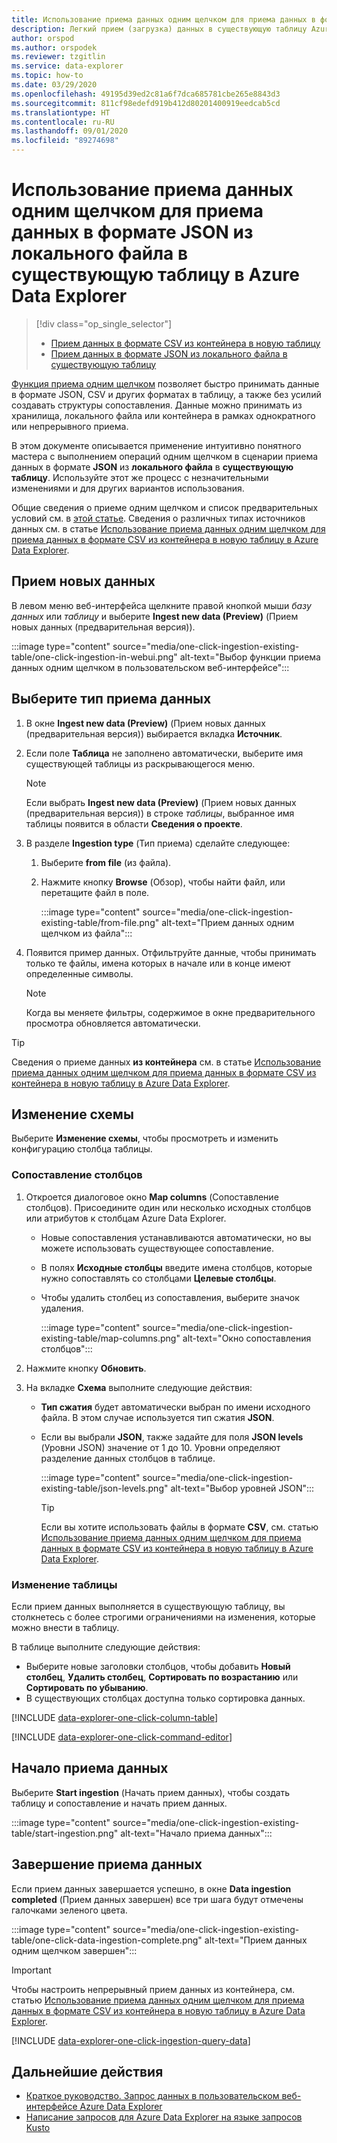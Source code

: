 ```yaml
---
title: Использование приема данных одним щелчком для приема данных в формате JSON из локального файла в существующую таблицу в Azure Data Explorer
description: Легкий прием (загрузка) данных в существующую таблицу Azure Data Explorer с помощью обработки "одним щелчком".
author: orspod
ms.author: orspodek
ms.reviewer: tzgitlin
ms.service: data-explorer
ms.topic: how-to
ms.date: 03/29/2020
ms.openlocfilehash: 49195d39ed2c81a6f7dca685781cbe265e8843d3
ms.sourcegitcommit: 811cf98edefd919b412d80201400919eedcab5cd
ms.translationtype: HT
ms.contentlocale: ru-RU
ms.lasthandoff: 09/01/2020
ms.locfileid: "89274698"
---
```

# <a name="use-one-click-ingestion-to-ingest-json-data-from-a-local-file-to-an-existing-table-in-azure-data-explorer"></a>Использование приема данных одним щелчком для приема данных в формате JSON из локального файла в существующую таблицу в Azure Data Explorer


> [!div class="op_single_selector"]
> * [Прием данных в формате CSV из контейнера в новую таблицу](one-click-ingestion-new-table.md)
> * [Прием данных в формате JSON из локального файла в существующую таблицу](one-click-ingestion-existing-table.md)

[Функция приема одним щелчком](ingest-data-one-click.md) позволяет быстро принимать данные в формате JSON, CSV и других форматах в таблицу, а также без усилий создавать структуры сопоставления. Данные можно принимать из хранилища, локального файла или контейнера в рамках однократного или непрерывного приема.  

В этом документе описывается применение интуитивно понятного мастера с выполнением операций одним щелчком в сценарии приема данных в формате **JSON** из **локального файла** в **существующую таблицу**. Используйте этот же процесс с незначительными изменениями и для других вариантов использования.

Общие сведения о приеме одним щелчком и список предварительных условий см. в [этой статье](ingest-data-one-click.md).
Сведения о различных типах источников данных см. в статье [Использование приема данных одним щелчком для приема данных в формате CSV из контейнера в новую таблицу в Azure Data Explorer](one-click-ingestion-new-table.md).

## <a name="ingest-new-data"></a>Прием новых данных

В левом меню веб-интерфейса щелкните правой кнопкой мыши *базу данных* или *таблицу* и выберите **Ingest new data (Preview)** (Прием новых данных (предварительная версия)).

   :::image type="content" source="media/one-click-ingestion-existing-table/one-click-ingestion-in-webui.png" alt-text="Выбор функции приема данных одним щелчком в пользовательском веб-интерфейсе":::
 
## <a name="select-an-ingestion-type"></a>Выберите тип приема данных

1. В окне **Ingest new data (Preview)** (Прием новых данных (предварительная версия)) выбирается вкладка **Источник**.

1. Если поле **Таблица** не заполнено автоматически, выберите имя существующей таблицы из раскрывающегося меню.

    > [!NOTE]
    > Если выбрать **Ingest new data (Preview)** (Прием новых данных (предварительная версия)) в строке *таблицы*, выбранное имя таблицы появится в области **Сведения о проекте**.

1. В разделе **Ingestion type** (Тип приема) сделайте следующее:

   1. Выберите **from file** (из файла).  
   1. Нажмите кнопку **Browse** (Обзор), чтобы найти файл, или перетащите файл в поле.
    
      :::image type="content" source="media/one-click-ingestion-existing-table/from-file.png" alt-text="Прием данных одним щелчком из файла":::

 1. Появится пример данных. Отфильтруйте данные, чтобы принимать только те файлы, имена которых в начале или в конце имеют определенные символы. 
   
    >[!NOTE] 
    >Когда вы меняете фильтры, содержимое в окне предварительного просмотра обновляется автоматически.
  
> [!TIP]
> Сведения о приеме данных **из контейнера** см. в статье [Использование приема данных одним щелчком для приема данных в формате CSV из контейнера в новую таблицу в Azure Data Explorer](one-click-ingestion-new-table.md#select-an-ingestion-type).

## <a name="edit-the-schema"></a>Изменение схемы

Выберите **Изменение схемы**, чтобы просмотреть и изменить конфигурацию столбца таблицы.

### <a name="map-columns"></a>Сопоставление столбцов 

1. Откроется диалоговое окно **Map columns** (Сопоставление столбцов). Присоедините один или несколько исходных столбцов или атрибутов к столбцам Azure Data Explorer.
    * Новые сопоставления устанавливаются автоматически, но вы можете использовать существующее сопоставление. 
    * В полях **Исходные столбцы** введите имена столбцов, которые нужно сопоставлять со столбцами **Целевые столбцы**.
    * Чтобы удалить столбец из сопоставления, выберите значок удаления.

      :::image type="content" source="media/one-click-ingestion-existing-table/map-columns.png" alt-text="Окно сопоставления столбцов"::: 
    
1. Нажмите кнопку **Обновить**.
1. На вкладке **Схема** выполните следующие действия:
    * **Тип сжатия** будет автоматически выбран по имени исходного файла. В этом случае используется тип сжатия **JSON**.
        
    * Если вы выбрали **JSON**, также задайте для поля **JSON levels** (Уровни JSON) значение от 1 до 10. Уровни определяют разделение данных столбцов в таблице.

        :::image type="content" source="media/one-click-ingestion-existing-table/json-levels.png" alt-text="Выбор уровней JSON":::
    
       > [!TIP]
       > Если вы хотите использовать файлы в формате **CSV**, см. статью [Использование приема данных одним щелчком для приема данных в формате CSV из контейнера в новую таблицу в Azure Data Explorer](one-click-ingestion-new-table.md#edit-the-schema).

### <a name="edit-the-table"></a>Изменение таблицы 

Если прием данных выполняется в существующую таблицу, вы столкнетесь с более строгими ограничениями на изменения, которые можно внести в таблицу.

В таблице выполните следующие действия: 
* Выберите новые заголовки столбцов, чтобы добавить **Новый столбец**, **Удалить столбец**, **Сортировать по возрастанию** или **Сортировать по убыванию**. 
* В существующих столбцах доступна только сортировка данных.

[!INCLUDE [data-explorer-one-click-column-table](includes/data-explorer-one-click-column-table.md)]

[!INCLUDE [data-explorer-one-click-command-editor](includes/data-explorer-one-click-command-editor.md)]

## <a name="start-ingestion"></a>Начало приема данных

Выберите **Start ingestion** (Начать прием данных), чтобы создать таблицу и сопоставление и начать прием данных.

:::image type="content" source="media/one-click-ingestion-existing-table/start-ingestion.png" alt-text="Начало приема данных":::

## <a name="complete-data-ingestion"></a>Завершение приема данных

Если прием данных завершается успешно, в окне **Data ingestion completed** (Прием данных завершен) все три шага будут отмечены галочками зеленого цвета.

:::image type="content" source="media/one-click-ingestion-existing-table/one-click-data-ingestion-complete.png" alt-text="Прием данных одним щелчком завершен":::

> [!IMPORTANT]
> Чтобы настроить непрерывный прием данных из контейнера, см. статью [Использование приема данных одним щелчком для приема данных в формате CSV из контейнера в новую таблицу в Azure Data Explorer](one-click-ingestion-new-table.md#create-continuous-ingestion-for-container).

[!INCLUDE [data-explorer-one-click-ingestion-query-data](includes/data-explorer-one-click-ingestion-query-data.md)]

## <a name="next-steps"></a>Дальнейшие действия

* [Краткое руководство. Запрос данных в пользовательском веб-интерфейсе Azure Data Explorer](web-query-data.md)
* [Написание запросов для Azure Data Explorer на языке запросов Kusto](write-queries.md)
